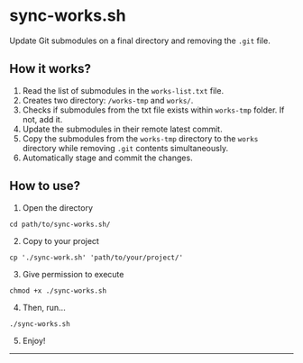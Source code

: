 # sync-works.sh
Update Git submodules on a final directory and removing the `.git` file.

## How it works?
1. Read the list of submodules in the `works-list.txt` file.
2. Creates two directory: `/works-tmp` and `works/`.
2. Checks if submodules from the txt file exists within `works-tmp` folder. If not, add it.
3. Update the submodules in their remote latest commit.
4. Copy the submodules from the `works-tmp` directory to the `works` directory while removing `.git` contents simultaneously.
5. Automatically stage and commit the changes.

## How to use?
1. Open the directory
```
cd path/to/sync-works.sh/
```
2. Copy to your project
```
cp './sync-work.sh' 'path/to/your/project/'
```
3. Give permission to execute
```
chmod +x ./sync-works.sh
```
4. Then, run...
```
./sync-works.sh
```
5. Enjoy!

---
